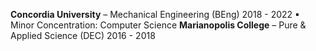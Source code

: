 <strong>Concordia University</strong> – Mechanical Engineering (BEng) 2018 - 2022
▪ Minor Concentration: Computer Science
<strong>Marianopolis College</strong> – Pure & Applied Science (DEC) 2016 - 2018

